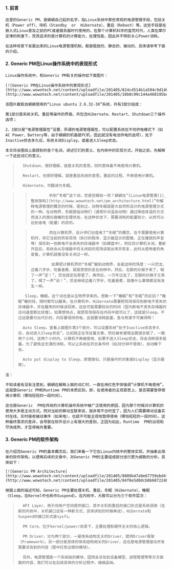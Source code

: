 ####  	1. 前言 

 	这里的Generic PM，是蜗蜗自己起的名字，指Linux系统中那些常规的电源管理手段，包括关机（Power off）、待机（Standby  or  Hibernate）、重启（Reboot）等。这些手段是在嵌入式Linux普及之前的PC或者服务器时代使用的。在那个计算机科学的蛮荒时代，人类在摩尔定律的刺激下，孜孜追求的是计算机的计算能力、处理性能，因此并不特别关心Power消耗。 

 	在这种背景下发展出来的Linux电源管理机制，都是粗放的、静态的、被动的，具体请参考下面的介绍。 

####  	2. Generic PM在Linux操作系统中的表现形式 

 	Linux操作系统中，和Generic PM有关的操作如下面图片： 

 	[![Generic PM在Linux操作系统中的表现形式](http://www.wowotech.net/content/uploadfile/201405/824cd514b1a594c9d14bbd07b9e8f73920140513012405.gif)](http://www.wowotech.net/content/uploadfile/201405/10b0c99c144a460195be14336f4a70a720140513012339.gif)  

 	该图片截取自蜗蜗使用的“Linux ubuntu 2.6.32-38”系统，共有3部分组成： 

 	第1部分是系统关机、重启等操作的界面，共包含Hibernate、Restart、Shutdown三个操作选项； 

 	2、3部分是“电源管理属性”设置，所谓的电源管理属性，可以配置系统在不同供电模式下（如AC Power、Battery等，由于蜗蜗的机器是PC机，因此就没有电池供电的选项），处于Inactive状态多久后，系统关闭Display，或者进入Sleep状态。 

 	本文将会围绕上面提到的各个名词，讲述它们的意义、在内核中的实现方式。开始之前，先解释一下这些词汇的意义。 

>  		Shutdown，很好理解，就是关机的意思。同时意味着不再使用计算机。 	
>
>  		Restart，也很好理解，就是重启系统的意思。重启的过程，不再使用计算机。 	
>
>  		Hibernate，可翻译为冬眠。 	

> >  			听到“冬眠”这个词，您是否眼前一亮？蜗蜗在“[Linux电源管理(1)_整体架构](http://www.wowotech.net/pm_architecture.html)”中解释电源管理的概念的时候，提到过，动物冬眠就是大自然所设计的电源管理方式的一种。在动物界，冬眠是指动物们（通常针对温血动物）通过降低体温的方式而进入的类似昏睡的生理状态，在这种状态下，需要消耗的能量较少，从而可以达到省电（能量）的目的。  		
>
> >  			而在计算机界，设计师们也借用了“冬眠”的概念，在不需要使用计算机时，将它当前的所有现场（执行的程序、显示器显示的图像、正在播放的声音等）保存到一些断电不会丢失的存储器中（如硬盘中），然后将计算机关闭。重新开启后，系统会从存储器中将关闭前的现场读取出来并恢复，此时从使用者的角度看，计算机就像没有关闭过一样。 		
> >
> >  			 如果把计算机界的“冬眠”搬到动物界，会是这样的场景：一只恐龙，迈着八字步，吃着香蕉，晃晃悠悠的走在树林中。然后，无聊的孙猴子来了，喊了一声“定！”，恐龙就定在那里了。再然后，一万年过去了，无聊的孙猴子又来了，喊了一声“动！”，恐龙继续迈着八字步，吃着香蕉，就像什么事情都没有发生一样。 		
>
>  		 Sleep，睡眠。这个词也是从生物界学来的。想象一下“睡眠”和“冬眠”的区别？“睡眠”睡的轻，随时都可以醒来。在计算机中，Hibernate需要把现场保存到断电不丢失的存储器中，并在醒来的时候读回来，这些可能需要较长的时间（因为断电不丢失存储器的访问速度都比较慢）。如果想快点，就把现场保存在内存中就可以了，这就是Sleep。不过这是要付出代价的，内存要保持供电，这就要消耗能量，鱼与熊掌不可兼得啊！ 	
>
>  		Auto Sleep，查看上面图片第3个部分，可以设置系统“处于Inactive状态多久后，自动进入Sleep状态”。比如我正在写这篇文章，然后被老婆喊去跪搓衣板了，一跪两个小时。这两个小时内，计算机不再被使用，如果不进入Sleep状态，将会消耗很多能量。为了避免这无谓的消耗，可以让系统在符合条件时（如20分钟不使用），自动睡下去。 	
>
>  		Auto put display to Sleep，原理类似，只是操作的对象是Display（显示器等）。 	

 	  

 	注：  

 	不知读者有没有注意到，蜗蜗在解释上面的词汇时，一直在用红色字体强调“计算机不再使用”。这就是Generic PM和Runtime PM的本质区别，即，在使用者的主观意愿上，是否需要暂停使用计算机（哪怕短短的一段时间）。  

 	这也是Generic  PM在传统的计算机操作系统中被广泛使用的原因，因为那个时候对计算机的使用大多是主动方式。而对当前的移动互联来说，就非常不合时宜了，因为人们需要移动设备实时在线、实时接收被动事件（如来电），也就不可能主观地暂停使用（哪怕短短的一段时间）。这种最终需求的差异，会导致在软件设计上有很大的差别，正因为如此，Runtime  PM的出现和尽快成熟，才显得格外重要。  

####  	3. Generic PM的软件架构 

 	在介绍完Generic PM的基本概念后，我们来看一下它在Linux内核中的整体实现，并抽象出简单的软件架构，以便再后续的文章中，对Generic PM的主要组成部分进行更为细致的分析。具体如下： 

 	[![Generic PM Architecture](http://www.wowotech.net/content/uploadfile/201405/8009b47a9e67759ebd4f1e1044a7bba120140514034350.gif)](http://www.wowotech.net/content/uploadfile/201405/84f0e5d0dcb8b687224b39d1f400482620140514034349.gif)  

 	根据上面的描述可知，Generic PM主要处理关机、重启、冬眠（Hibernate）、睡眠（Sleep，在Kernel中也称作Suspend）。在内核中，大致可以分为三个软件层次： 

>  		API Layer，用于向用户空间提供接口，其中关机和重启的接口形式是系统调用（在新的内核中，关机接口还有一种新方式，具体讲到的时候再说），Hibernate和Suspend的接口形式是sysfs。 	
>
>  		PM Core，位于kernel/power/目录下，主要处理和硬件无关的核心逻辑。 	
>
>  		PM Driver，分为两个部分，一是体系结构无关的Driver，提供Driver框架（Framework）。另一部分是具体的体系结构相关的Driver，这也是电源管理驱动开发需要涉及到的内容（图中红色边框的模块）。 	
>
>  		另外，电源管理是一个系统级的模块，因而会涉及到设备模型、进程管理等等方方面面的内容，我们可以在后续具体的分析过程中，细细品味。 	